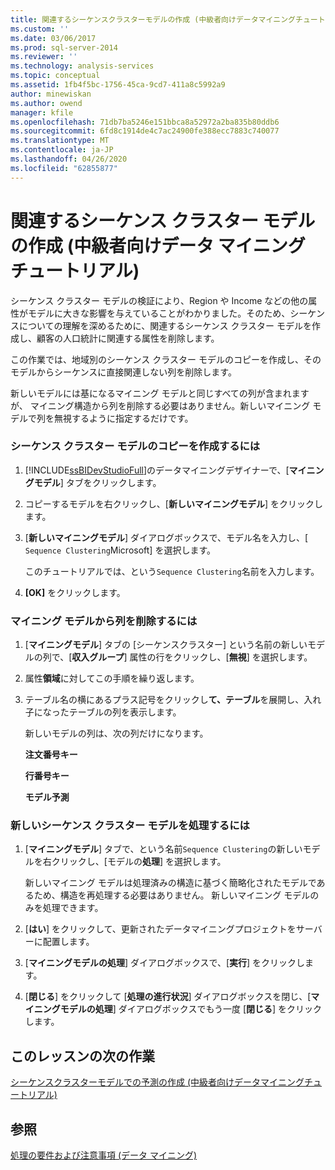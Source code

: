 ```yaml
---
title: 関連するシーケンスクラスターモデルの作成 (中級者向けデータマイニングチュートリアル) |Microsoft Docs
ms.custom: ''
ms.date: 03/06/2017
ms.prod: sql-server-2014
ms.reviewer: ''
ms.technology: analysis-services
ms.topic: conceptual
ms.assetid: 1fb4f5bc-1756-45ca-9cd7-411a8c5992a9
author: minewiskan
ms.author: owend
manager: kfile
ms.openlocfilehash: 71db7ba5246e151bbca8a52972a2ba835b80ddb6
ms.sourcegitcommit: 6fd8c1914de4c7ac24900fe388ecc7883c740077
ms.translationtype: MT
ms.contentlocale: ja-JP
ms.lasthandoff: 04/26/2020
ms.locfileid: "62855877"
---
```

# <a name="creating-a-related-sequence-clustering-model-intermediate-data-mining-tutorial"></a>関連するシーケンス クラスター モデルの作成 (中級者向けデータ マイニング チュートリアル)
  シーケンス クラスター モデルの検証により、Region や Income などの他の属性がモデルに大きな影響を与えていることがわかりました。そのため、シーケンスについての理解を深めるために、関連するシーケンス クラスター モデルを作成し、顧客の人口統計に関連する属性を削除します。  
  
 この作業では、地域別のシーケンス クラスター モデルのコピーを作成し、そのモデルからシーケンスに直接関連しない列を削除します。  
  
 新しいモデルには基になるマイニング モデルと同じすべての列が含まれますが、 マイニング構造から列を削除する必要はありません。新しいマイニング モデルで列を無視するように指定するだけです。  
  
### <a name="to-make-a-copy-of-the-sequence-clustering-model"></a>シーケンス クラスター モデルのコピーを作成するには  
  
1.  [!INCLUDE[ssBIDevStudioFull](../includes/ssbidevstudiofull-md.md)]のデータマイニングデザイナーで、[**マイニングモデル**] タブをクリックします。  
  
2.  コピーするモデルを右クリックし、[**新しいマイニングモデル**] をクリックします。  
  
3.  [**新しいマイニングモデル**] ダイアログボックスで、モデル名を入力し、[ `Sequence Clustering`Microsoft] を選択します。  
  
     このチュートリアルでは、という`Sequence Clustering`名前を入力します。  
  
4.  **[OK]** をクリックします。  
  
### <a name="to-remove-columns-from-the-mining-model"></a>マイニング モデルから列を削除するには  
  
1.  [**マイニングモデル**] タブの [シーケンスクラスター] という名前の新しいモデルの列で、[**収入グループ**] 属性の行をクリックし、[**無視**] を選択します。  
  
2.  属性**領域**に対してこの手順を繰り返します。  
  
3.  テーブル名の横にあるプラス記号をクリックし**て、テーブル**を展開し、入れ子になったテーブルの列を表示します。  
  
     新しいモデルの列は、次の列だけになります。  
  
     **注文番号キー**  
  
     **行番号キー**  
  
     **モデル予測**  
  
### <a name="to-process-the-new-sequence-clustering-model"></a>新しいシーケンス クラスター モデルを処理するには  
  
1.  [**マイニングモデル**] タブで、という名前`Sequence Clustering`の新しいモデルを右クリックし、[モデルの**処理**] を選択します。  
  
     新しいマイニング モデルは処理済みの構造に基づく簡略化されたモデルであるため、構造を再処理する必要はありません。 新しいマイニング モデルのみを処理できます。  
  
2.  [**はい**] をクリックして、更新されたデータマイニングプロジェクトをサーバーに配置します。  
  
3.  [**マイニングモデルの処理**] ダイアログボックスで、[**実行**] をクリックします。  
  
4.  [**閉じる**] をクリックして [**処理の進行状況**] ダイアログボックスを閉じ、[**マイニングモデルの処理**] ダイアログボックスでもう一度 [**閉じる**] をクリックします。  
  
## <a name="next-task-in-lesson"></a>このレッスンの次の作業  
 [シーケンスクラスターモデルでの予測の作成 &#40;中級者向けデータマイニングチュートリアル&#41;](../../2014/tutorials/create-predictions-on-model-intermediate-data-mining-tutorial.md)  
  
## <a name="see-also"></a>参照  
 [処理の要件および注意事項 &#40;データ マイニング&#41;](../../2014/analysis-services/data-mining/processing-requirements-and-considerations-data-mining.md)  
  
  
